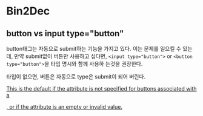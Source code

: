 # Bin2Dec

## button vs input type="button"

button태그는 자동으로 submit하는 기능을 가지고 있다. 이는 문제를 일으킬 수 있는데, 만약 submit없이 버튼만 사용하고 싶다면, `<input type="button">` or `<button type="button">`을 타입 명시와 함께 사용하
는것을 권장한다.

타입이 없으면, 버튼은 자동으로 type은 submit이 되어 버린다.

[This is the default if the attribute is not specified for buttons associated with a <form>, or if the attribute is an empty or invalid value.](https://developer.mozilla.org/en-US/docs/Web/HTML/Element/button)

